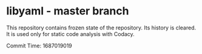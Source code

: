 # libyaml - master branch

This repository contains frozen state of the repository.
Its history is cleared. It is used only for static code
analysis with Codacy.

Commit Time: 1687019019